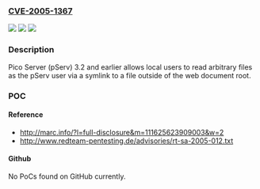 ### [CVE-2005-1367](https://cve.mitre.org/cgi-bin/cvename.cgi?name=CVE-2005-1367)
![](https://img.shields.io/static/v1?label=Product&message=n%2Fa&color=blue)
![](https://img.shields.io/static/v1?label=Version&message=n%2Fa&color=blue)
![](https://img.shields.io/static/v1?label=Vulnerability&message=n%2Fa&color=brighgreen)

### Description

Pico Server (pServ) 3.2 and earlier allows local users to read arbitrary files as the pServ user via a symlink to a file outside of the web document root.

### POC

#### Reference
- http://marc.info/?l=full-disclosure&m=111625623909003&w=2
- http://www.redteam-pentesting.de/advisories/rt-sa-2005-012.txt

#### Github
No PoCs found on GitHub currently.

